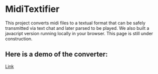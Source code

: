 # MidiTextifier

This project converts midi files to a textual format that can be safely transmitted via text chat and later parsed to be played. We also built a javacript version running locally in your browser. This page is still under construction.

## Here is a demo of the converter:

[Link](https://neocortex97.github.io/MidiTextifier//WebConverter/convert.html)
